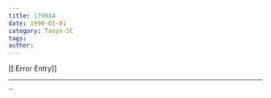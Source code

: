 ```yaml
---
title: 179914
date: 1990-01-01
category: Tanya-SC
tags: 
author: 
---
```


[[:Error Entry]]

---



``
